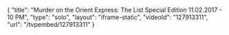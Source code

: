 {
    "title": "Murder on the Orient Express: The List Special Edition 11.02.2017 - 10 PM",
    "type": "solo",
    "layout": "iframe-static",
    "videoId": "127913311",
    "url": "\/tvpembed\/127913311"
}